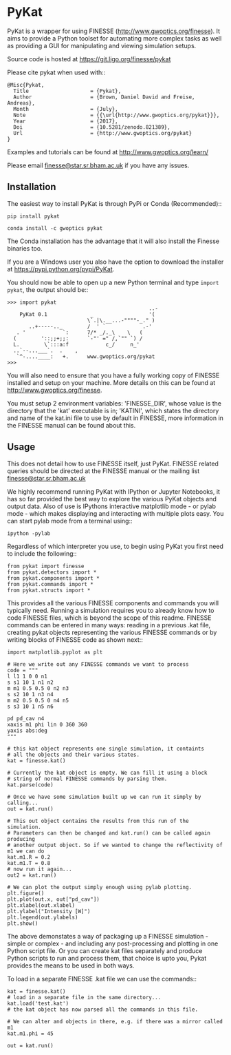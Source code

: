 PyKat
===========

PyKat is a wrapper for using FINESSE (http://www.gwoptics.org/finesse).
It aims to provide a Python toolset for automating more complex tasks
as well as providing a GUI for manipulating and viewing simulation
setups.

Source code is hosted at https://git.ligo.org/finesse/pykat

Please cite pykat when used with::

    @Misc{Pykat,
      Title                    = {Pykat},
      Author                   = {Brown, Daniel David and Freise, Andreas},
      Month                    = {July},
      Note                     = {{\url{http://www.gwoptics.org/pykat}}},
      Year                     = {2017},
      Doi                      = {10.5281/zenodo.821389},
      Url                      = {http://www.gwoptics.org/pykat}
    }


Examples and tutorials can be found at http://www.gwoptics.org/learn/

Please email finesse@star.sr.bham.ac.uk if you have any issues.



Installation
-------------

The easiest way to install PyKat is through PyPi or Conda (Recommended)::

    pip install pykat
  
    conda install -c gwoptics pykat

The Conda installation has the advantage that it will also install the Finesse binaries too.

If you are a Windows user you also have the option to download the installer at https://pypi.python.org/pypi/PyKat.

You should now be able to open up a new Python terminal and type `import pykat`, the output should be::
    
    >>> import pykat
                                                  ..-
        PyKat 0.1              _                  '(
                              \`.|\.__...-""""-_." )
           ..+-----.._        /  ' `            .-'
       . '            `:      7/* _/._\    \   (
      (        '::;;+;;:      `-"' =" /,`"" `) /
      L.        \`:::a:f            c_/     n_'
      ..`--...___`.  .    ,
       `^-....____:   +.      www.gwoptics.org/pykat
    >>>

You will also need to ensure that you have a fully working copy of FINESSE installed and setup on your machine.
More details on this can be found at http://www.gwoptics.org/finesse. 

You must setup 2 environment variables: 'FINESSE_DIR', whose value is the directory that the 'kat' executable is in;
'KATINI', which states the directory and name of the kat.ini file to use by default in FINESSE, more information in the
FINESSE manual can be found about this.


Usage
------

This does not detail how to use FINESSE itself, just PyKat. FINESSE related queries should
be directed at the FINESSE manual or the mailing list finesse@star.sr.bham.ac.uk

We highly recommend running PyKat with IPython or Jupyter Notebooks, it has so far provided the best way to explore the various PyKat objects and output data.
Also of use is IPythons interactive matplotlib mode - or pylab mode - which makes displaying and interacting with multiple plots easy.
You can start pylab mode from a terminal using::

    ipython -pylab

Regardless of which interpreter you use, to begin using PyKat you first need to include the following::

    from pykat import finesse
    from pykat.detectors import *
    from pykat.components import *
    from pykat.commands import *
    from pykat.structs import *

This provides all the various FINESSE components and commands you will typically need.
Running a simulation requires you to already know how to code FINESSE files, which is beyond
the scope of this readme. FINESSE commands can be entered in many ways: reading in a previous .kat
file, creating pykat objects representing the various FINESSE commands or by writing blocks of FINESSE code 
as shown next::

    import matplotlib.pyplot as plt

    # Here we write out any FINESSE commands we want to process
    code = """
    l l1 1 0 0 n1
    s s1 10 1 n1 n2
    m m1 0.5 0.5 0 n2 n3
    s s2 10 1 n3 n4
    m m2 0.5 0.5 0 n4 n5
    s s3 10 1 n5 n6

    pd pd_cav n4
    xaxis m1 phi lin 0 360 360
    yaxis abs:deg
    """

    # this kat object represents one single simulation, it containts
    # all the objects and their various states.
    kat = finesse.kat()
    
    # Currently the kat object is empty. We can fill it using a block
    # string of normal FINESSE commands by parsing them.
    kat.parse(code)
    
    # Once we have some simulation built up we can run it simply by calling...
    out = kat.run()

    # This out object contains the results from this run of the simulation.
    # Parameters can then be changed and kat.run() can be called again producing
    # another output object. So if we wanted to change the reflectivity of m1 we can do
    kat.m1.R = 0.2
    kat.m1.T = 0.8
    # now run it again...
    out2 = kat.run()
    
    # We can plot the output simply enough using pylab plotting.
    plt.figure()
    plt.plot(out.x, out["pd_cav"])
    plt.xlabel(out.xlabel)
    plt.ylabel("Intensity [W]")
    plt.legend(out.ylabels)
    plt.show()

The above demonstates a way of packaging up a FINESSE simulation - simple or complex - and 
including any post-processing and plotting in one Python script file. Or you can create
kat files separately and produce Python scripts to run and process them, that choice is upto
you, Pykat provides the means to be used in both ways.

To load in a separate FINESSE .kat file we can use the commands::
    
    kat = finesse.kat()
    # load in a separate file in the same directory...
    kat.load('test.kat')
    # the kat object has now parsed all the commands in this file.
    
    # We can alter and objects in there, e.g. if there was a mirror called m1
    kat.m1.phi = 45
    
    out = kat.run()
    